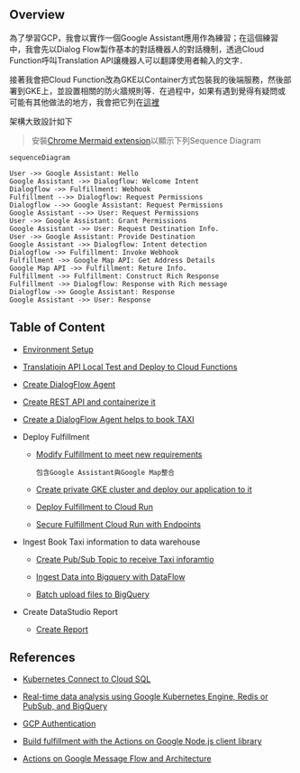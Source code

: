 ## Overview

為了學習GCP，我會以實作一個Google Assistant應用作為練習；在這個練習中，我會先以Dialog Flow製作基本的對話機器人的對話機制，透過Cloud Function呼叫Translation API讓機器人可以翻譯使用者輸入的文字．

接著我會把Cloud Function改為GKE以Container方式包裝我的後端服務，然後部署到GKE上，並設置相關的防火牆規則等．在過程中，如果有遇到覺得有疑問或可能有其他做法的地方，我會把它列在[這裡](./to-be-investigated.md)

架構大致設計如下

>安裝[Chrome Mermaid extension](https://chrome.google.com/webstore/detail/mermaid-diagrams/phfcghedmopjadpojhmmaffjmfiakfil)以顯示下列Sequence Diagram


```mermaid
sequenceDiagram

User ->> Google Assistant: Hello
Google Assistant ->> Dialogflow: Welcome Intent
Dialogflow ->> Fulfillment: Webhook
Fulfillment -->> Dialogflow: Request Permissions
Dialogflow -->> Google Assistant: Request Permissions
Google Assistant -->> User: Request Permissions
User ->> Google Assistant: Grant Permissions
Google Assistant ->> User: Request Destination Info.
User ->> Google Assistant: Provide Destination
Google Assistant ->> Dialogflow: Intent detection
Dialogflow ->> Fulfillment: Invoke Webhook
Fulfillment ->> Google Map API: Get Address Details
Google Map API ->> Fulfillment: Reture Info.
Fulfillment ->> Fulfillment: Construct Rich Response
Fulfillment ->> Dialogflow: Response with Rich message
Dialogflow ->> Google Assistant: Response
Google Assistant ->> User: Response

```

##  Table of Content

-   [Environment Setup](doc/env-setup.md)

-   [Translatiojn API Local Test and Deploy to Cloud Functions](doc/dgflow-cloud-functions.md)

-   [Create DialogFlow Agent](doc/dgflow-create-agent.md)

-   [Create REST API and containerize it](doc/dgflow-rest-api.md)

-   [Create a DialogFlow Agent helps to book TAXI](doc/dgflow-taxibot.md)

-   Deploy Fulfillment

    -   [Modify Fulfillment to meet new requirements](doc/run-integrate-google-assistant-and-map.md)

            包含Google Assistant與Google Map整合

    -   [Create private GKE cluster and deploy our application to it](doc/gke-create-cluster.md)

    -   [Deploy Fulfillment to Cloud Run](doc/run-deploy.md)

    -   [Secure Fulfillment Cloud Run with Endpoints](doc/run-secure-cloud-run.md)

-   Ingest Book Taxi information to data warehouse

    -   [Create Pub/Sub Topic to receive Taxi inforamtio](doc/pubsub-setup.md)
    
    -   [Ingest Data into Bigquery with DataFlow](doc/dataflow-ingest-data-to-bigquery.md)

    -   [Batch upload files to BigQuery](doc/dataflow-batch-ingestion.md)

-   Create DataStudio Report

    -   [Create Report](doc/datastudio-create-reports.md)
    
## References

-   [Kubernetes Connect to Cloud SQL](https://blog.johnwu.cc/article/gcp-kubernetes-connect-to-cloudsql.html)

-   [Real-time data analysis using Google Kubernetes Engine, Redis or PubSub, and BigQuery](https://github.com/GoogleCloudPlatform/kubernetes-bigquery-python/blob/master/pubsub/pubsub-pipe-image/utils.py#L37)

-   [GCP Authentication](https://cloud.google.com/docs/authentication/production)

-   [Build fulfillment with the Actions on Google Node.js client library](https://developers.google.com/assistant/actions/reference/nodejsv2/overview)

-   [Actions on Google Message Flow and Architecture](https://developers.google.com/assistant/actions/reference/nodejsv2/overview)

